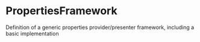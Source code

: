 # PropertiesFramework
Definition of a generic properties provider/presenter framework, including a basic implementation
